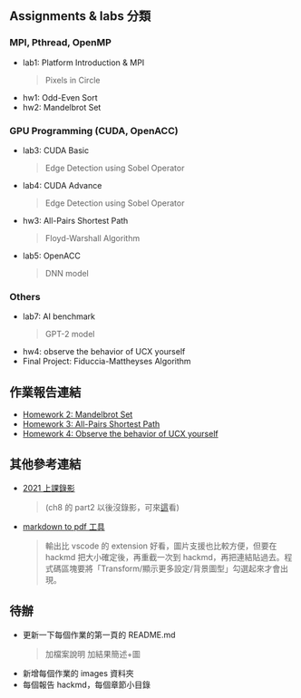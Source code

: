 ## Assignments & labs 分類
### MPI, Pthread, OpenMP
- lab1: Platform Introduction & MPI
    > Pixels in Circle
- hw1: Odd-Even Sort
- hw2: Mandelbrot Set
### GPU Programming (CUDA, OpenACC)
- lab3: CUDA Basic
    > Edge Detection using Sobel Operator
- lab4: CUDA Advance
    > Edge Detection using Sobel Operator
- hw3: All-Pairs Shortest Path
    > Floyd-Warshall Algorithm
- lab5: OpenACC
    > DNN model
### Others
- lab7: AI benchmark
    > GPT-2 model
- hw4: observe the behavior of UCX yourself
- Final Project: Fiduccia-Mattheyses Algorithm
## 作業報告連結
- [Homework 2: Mandelbrot Set](https://hackmd.io/@u_46AznXS7-aLzZ7_uD4WQ/BJHnOwv96)
- [Homework 3: All-Pairs Shortest Path](https://hackmd.io/@u_46AznXS7-aLzZ7_uD4WQ/rkguXJ3Fp)
- [Homework 4: Observe the behavior of UCX yourself](https://hackmd.io/mvXCXC_VRoSxfpW7CNg4wg)
## 其他參考連結
- [2021 上課錄影](https://drive.google.com/drive/folders/1A5eKa2ZCrQ5Z9yXPEuye1MdNgHKASpw-) 
    > (ch8 的 part2 以後沒錄影，可來[這](https://ocw.nthu.edu.tw/ocw/index.php?page=chapter&cid=231&chid=2640&video_url=https%3A%2F%2Focw.nthu.edu.tw%2Fvideosite%2Findex.php%3Fop%3Dwatch%26id%3D7705%26filename%3D1920_1080_3072.MP4%26type%3Dview%26cid%3D231%26chid%3D2640&name=L19C)看)
- [markdown to pdf 工具](https://md2pdf.netlify.app/)
    > 輸出比 vscode 的 extension 好看，圖片支援也比較方便，但要在 hackmd 把大小確定後，再重截一次到 hackmd，再把連結貼過去。程式碼區塊要將「Transform/顯示更多設定/背景圖型」勾選起來才會出現。
## 待辦
- 更新一下每個作業的第一頁的 README.md
    > 加檔案說明
    > 加結果簡述+圖
- 新增每個作業的 images 資料夾
- 每個報告 hackmd，每個章節小目錄